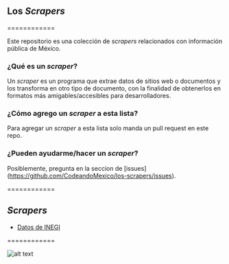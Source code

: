 ## Los _Scrapers_


============


Este repositorio es una colección de _scrapers_ relacionados con información pública de México.

### ¿Qué es un _scraper_?

Un _scraper_ es un programa que extrae datos de sitios web o documentos y los transforma en otro tipo de documento, con la finalidad de obtenerlos en formatos más amigables/accesibles para desarrolladores.

### ¿Cómo agrego un _scraper_ a esta lista?

Para agregar un _scraper_ a esta lista solo manda un pull request en este repo.

### ¿Pueden ayudarme/hacer un _scraper_?

Posiblemente, pregunta en la seccion de [issues] (https://github.com/CodeandoMexico/los-scrapers/issues).


============


## _Scrapers_
- [Datos de INEGI](https://github.com/CodeandoMexico/los-scrapers/tree/master/script/inegi)


============



![alt text](http://blog.codeandomexico.org/images/logo.png "Codeando México")
